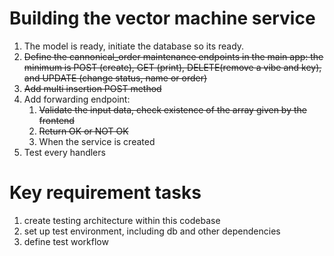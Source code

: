 # Building the vector machine service

1. The model is ready, initiate the database so its ready.
2. ~~Define the cannonical_order maintenance endpoints in the main app: ~~the minimum is POST (create),~~ GET (print), DELETE(remove a vibe and key), and UPDATE (change status, name or order)~~
3. ~~Add multi insertion POST method~~
4. Add forwarding endpoint:
   1. ~~Validate the input data, check existence of the array given by the frontend~~
   2. ~~Return OK or NOT OK~~
   3. When the service is created
5. Test every handlers

# Key requirement tasks

1. create testing architecture within this codebase
2. set up test environment, including db and other dependencies
3. define test workflow